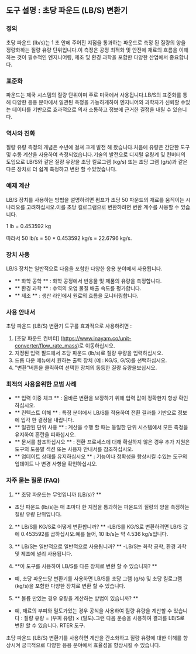 ## 도구 설명 : 초당 파운드 (LB/S) 변환기

### 정의
초당 파운드 (lb/s)는 1 초 안에 주어진 지점을 통과하는 파운드로 측정 된 질량의 양을 정량화하는 질량 유량 단위입니다.이 측정은 공정 최적화 및 안전에 재료의 흐름을 이해하는 것이 필수적인 엔지니어링, 제조 및 환경 과학을 포함한 다양한 산업에서 중요합니다.

### 표준화
파운드는 제국 시스템의 질량 단위이며 주로 미국에서 사용됩니다.LB/S의 표준화를 통해 다양한 응용 분야에서 일관된 측정을 가능하게하여 엔지니어와 과학자가 신뢰할 수있는 데이터를 기반으로 효과적으로 의사 소통하고 정보에 근거한 결정을 내릴 수 있습니다.

### 역사와 진화
질량 유량 측정의 개념은 수년에 걸쳐 크게 발전 해 왔습니다.처음에 유량은 간단한 도구 및 수동 계산을 사용하여 측정되었습니다.기술의 발전으로 디지털 유량계 및 컨버터의 도입으로 LB/S와 같은 질량 유량을 초당 킬로그램 (kg/s) 또는 초당 그램 (g/s)과 같은 다른 장치로 더 쉽게 측정하고 변환 할 수있었습니다.

### 예제 계산
LB/S 장치를 사용하는 방법을 설명하려면 펌프가 초당 50 파운드의 재료를 움직이는 시나리오를 고려하십시오.이를 초당 킬로그램으로 변환하려면 변환 계수를 사용할 수 있습니다.

1 lb = 0.453592 kg

따라서 50 lb/s = 50 * 0.453592 kg/s = 22.6796 kg/s.

### 장치 사용
LB/S 장치는 일반적으로 다음을 포함한 다양한 응용 분야에서 사용됩니다.
- ** 화학 공학 ** : 화학 공정에서 반응물 및 제품의 유량을 측정합니다.
- ** 환경 과학 ** : 수역의 오염 물질 배출 속도를 평가합니다.
- ** 제조 ** : 생산 라인에서 원료의 흐름을 모니터링합니다.

### 사용 안내서
초당 파운드 (LB/S) 변환기 도구를 효과적으로 사용하려면 :
1. [초당 파운드 컨버터] (https://www.inayam.co/unit-converter/flow_rate_mass)로 이동하십시오.
2. 지정된 입력 필드에서 초당 파운드 (lb/s)로 질량 유량을 입력하십시오.
3. 드롭 다운 메뉴에서 원하는 출력 장치 (예 : KG/S, G/S)를 선택하십시오.
4. "변환"버튼을 클릭하여 선택한 장치의 동등한 질량 유량을보십시오.

### 최적의 사용을위한 모범 사례
- ** 입력 이중 체크 ** : 올바른 변환을 보장하기 위해 입력 값이 정확한지 항상 확인하십시오.
- ** 컨텍스트 이해 ** : 특정 분야에서 LB/S를 적용하여 전환 결과를 기반으로 정보에 입각 한 결정을 내립니다.
- ** 일관된 단위 사용 ** : 계산을 수행 할 때는 동일한 단위 시스템에서 모든 측정을 유지하여 혼란을 피하십시오.
- ** 문서를 참조하십시오 ** : 전환 프로세스에 대해 확실하지 않은 경우 추가 지원은 도구의 도움말 섹션 또는 사용자 안내서를 참조하십시오.
- ** 업데이트 상태를 유지하십시오 ** : 기능이나 정확성을 향상시킬 수있는 도구의 업데이트 나 변경 사항을 확인하십시오.

### 자주 묻는 질문 (FAQ)

1. ** 초당 파운드는 무엇입니까 (LB/s)? **
- 초당 파운드 (lb/s)는 매 초마다 한 지점을 통과하는 파운드의 질량의 양을 측정하는 질량 유량 단위입니다.

2. ** LB/S를 KG/S로 어떻게 변환합니까? **
-LB/S를 KG/S로 변환하려면 LB/S 값에 0.453592를 곱하십시오.예를 들어, 10 lb/s는 약 4.536 kg/s입니다.

3. ** LB/S는 일반적으로 일반적으로 사용됩니까? **
-LB/S는 화학 공학, 환경 과학 및 제조에 널리 사용됩니다.

4. **이 도구를 사용하여 LB/S를 다른 장치로 변환 할 수 있습니까? **
- 예, 초당 파운드당 변환기를 사용하면 LB/S를 초당 그램 (g/s) 및 초당 킬로그램 (kg/s)을 포함한 다양한 장치로 변환 할 수 있습니다.

5. ** 볼륨 만있는 경우 유량을 계산하는 방법이 있습니까? **
- 예, 재료의 부피와 밀도가있는 경우 공식을 사용하여 질량 유량을 계산할 수 있습니다 : 질량 유량 = (부피 유량) × (밀도).그런 다음 운송을 사용하여 결과를 LB/S로 변환 할 수 있습니다. RTER 도구.

초당 파운드 (LB/S) 변환기를 사용하면 계산을 간소화하고 질량 유량에 대한 이해를 향상시켜 궁극적으로 다양한 응용 분야에서 효율성을 향상시킬 수 있습니다.